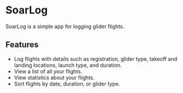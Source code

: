 # SoarLog

SoarLog is a simple app for logging glider flights.

## Features

* Log flights with details such as registration, glider type, takeoff and landing locations, launch type, and duration.
* View a list of all your flights.
* View statistics about your flights.
* Sort flights by date, duration, or glider type.